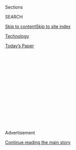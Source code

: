<div id="app">

<div>

<div>

<div>

<div class="NYTAppHideMasthead css-1q2w90k e1suatyy0">

<div class="section css-ui9rw0 e1suatyy2">

<div class="css-eph4ug er09x8g0">

<div class="css-6n7j50">

</div>

<span class="css-1dv1kvn">Sections</span>

<div class="css-10488qs">

<span class="css-1dv1kvn">SEARCH</span>

</div>

[Skip to content](#site-content)[Skip to site
index](#site-index)

</div>

<div id="masthead-section-label" class="css-1wr3we4 eaxe0e00">

[Technology](https://www.nytimes.com/section/technology)

</div>

<div class="css-10698na e1huz5gh0">

</div>

</div>

<div id="masthead-bar-one" class="section hasLinks css-15hmgas e1csuq9d3">

<div class="css-uqyvli e1csuq9d0">

</div>

<div class="css-1uqjmks e1csuq9d1">

</div>

<div class="css-9e9ivx">

[](https://myaccount.nytimes.com/auth/login?response_type=cookie&client_id=vi)

</div>

<div class="css-1bvtpon e1csuq9d2">

[Today’s
Paper](https://www.nytimes.com/section/todayspaper)

</div>

</div>

</div>

</div>

<div data-aria-hidden="false">

<div id="site-content" data-role="main">

<div>

<div class="css-1aor85t" style="opacity:0.000000001;z-index:-1;visibility:hidden">

<div class="css-1hqnpie">

<div class="css-epjblv">

<span class="css-17xtcya">[Technology](/section/technology)</span><span class="css-x15j1o">|</span><span class="css-fwqvlz">Star
Technologist Who Crossed Google Sentenced to 18 Months in
Prison</span>

</div>

<div class="css-k008qs">

<div class="css-1iwv8en">

<span class="css-18z7m18"></span>

<div>

</div>

</div>

<span class="css-1n6z4y">https://nyti.ms/2DlSey3</span>

<div class="css-1705lsu">

<div class="css-4xjgmj">

<div class="css-4skfbu" data-role="toolbar" data-aria-label="Social Media Share buttons, Save button, and Comments Panel with current comment count" data-testid="share-tools">

  - 
  - 
  - 
  - 
    
    <div class="css-6n7j50">
    
    </div>

  - 

</div>

</div>

</div>

</div>

</div>

</div>

<div id="NYT_TOP_BANNER_REGION" class="css-13pd83m">

</div>

<div id="top-wrapper" class="css-1sy8kpn">

<div id="top-slug" class="css-l9onyx">

Advertisement

</div>

[Continue reading the main
story](#after-top)

<div class="ad top-wrapper" style="text-align:center;height:100%;display:block;min-height:250px">

<div id="top" class="place-ad" data-position="top" data-size-key="top">

</div>

</div>

<div id="after-top">

</div>

</div>

<div>

<div id="sponsor-wrapper" class="css-1hyfx7x">

<div id="sponsor-slug" class="css-19vbshk">

Supported by

</div>

[Continue reading the main
story](#after-sponsor)

<div id="sponsor" class="ad sponsor-wrapper" style="text-align:center;height:100%;display:block">

</div>

<div id="after-sponsor">

</div>

</div>

<div class="css-186x18t">

</div>

<div class="css-1vkm6nb ehdk2mb0">

# Star Technologist Who Crossed Google Sentenced to 18 Months in Prison

</div>

Anthony Levandowski, a onetime star Silicon Valley engineer of
self-driving cars, had pleaded guilty to stealing trade secrets.

<div class="css-79elbk" data-testid="photoviewer-wrapper">

<div class="css-z3e15g" data-testid="photoviewer-wrapper-hidden">

</div>

<div class="css-1a48zt4 ehw59r15" data-testid="photoviewer-children">

![<span class="css-16f3y1r e13ogyst0" data-aria-hidden="true"> Anthony
Levandowski, a former Google and Uber engineer, agreed to pay $756,499
to Waymo, a self-driving business spun out of Google, as restitution for
theft of trade
secrets.</span><span class="css-cnj6d5 e1z0qqy90" itemprop="copyrightHolder"><span class="css-1ly73wi e1tej78p0">Credit...</span><span><span>Justin
Sullivan/Getty
Images</span></span></span>](https://static01.nyt.com/images/2020/08/04/business/04levandowski2/merlin_161433504_890e9630-5bd1-47f0-b55c-504c6980e87a-articleLarge.jpg?quality=75&auto=webp&disable=upscale)

</div>

</div>

<div class="css-18e8msd">

<div class="css-vp77d3 epjyd6m0">

<div class="css-1baulvz">

By [<span class="css-1baulvz last-byline" itemprop="name">Kate
Conger</span>](https://www.nytimes.com/by/kate-conger)

</div>

</div>

  - Aug. 4,
    2020

  - 
    
    <div class="css-4xjgmj">
    
    <div class="css-d8bdto" data-role="toolbar" data-aria-label="Social Media Share buttons, Save button, and Comments Panel with current comment count" data-testid="share-tools">
    
      - 
      - 
      - 
      - 
        
        <div class="css-6n7j50">
        
        </div>
    
      - 
    
    </div>
    
    </div>

</div>

</div>

<div class="section meteredContent css-1r7ky0e" name="articleBody" itemprop="articleBody">

<div class="css-1fanzo5 StoryBodyCompanionColumn">

<div class="css-53u6y8">

OAKLAND, Calif. — Anthony Levandowski, a [pioneer of self-driving car
technology](https://www.nytimes.com/2016/05/17/technology/want-to-buy-a-self-driving-car-trucks-may-come-first.html)
in Silicon Valley, had once been feted by companies such as Google and
Uber for his engineering expertise.

But on Tuesday, Mr. Levandowski’s fall from grace was capped when he was
sentenced to 18 months in prison for [stealing self-driving car trade
secrets from
Google](https://www.nytimes.com/2020/03/19/technology/levandowski-uber-google-plea.html).
He will not be required to serve his sentence until the coronavirus
pandemic subsides, a federal judge ordered.

Mr. Levandowski, 40, also agreed to pay $756,499 to Waymo, a
self-driving business spun out of Google, as restitution. He had [filed
for
bankruptcy](https://www.nytimes.com/2020/03/04/technology/anthony-levandowski-google-uber.html)
in March, saying he had $50 million to $100 million in personal assets.
He will also be required to pay a fine of $95,000.

“Today marks the end of three and a half long years and the beginning of
another long road ahead,” Mr. Levandowski said in a statement. “I’m
thankful to my family and friends for their continued love and support
during this difficult time.”

</div>

</div>

<div class="css-1fanzo5 StoryBodyCompanionColumn">

<div class="css-53u6y8">

Over the past few years, Mr. Levandowski had become a Silicon Valley
cautionary tale. He had initially earned millions of dollars for his
work at Google and had a close relationship with Larry Page, a Google
founder, but that changed when Mr. Levandowski left the search giant. As
part of his departure, he took some of Google’s self-driving talent with
him to [found Otto, a self-driving truck
start-up](https://www.nytimes.com/2016/05/17/technology/want-to-buy-a-self-driving-car-trucks-may-come-first.html).

Mr. Levandowski sold Otto to Uber for more than $600 million in 2016. At
Uber, Mr. Levandowski was highly valued by the ride-hailing giant’s
chief executive at the time, Travis Kalanick, who also wanted to develop
a fleet of self-driving cars.

But in 2017, Waymo — newly spun out of Google — sued Uber for theft of
trade secrets and identified Mr. Levandowski for taking years of
autonomous vehicle research to bolster Uber’s self-driving program. Uber
and [Waymo eventually
settle](https://www.nytimes.com/2018/02/09/technology/uber-waymo-lawsuit-driverless.html)d,
with Uber handing Waymo roughly $245 million in Uber stock. Uber also
agreed not to infringe upon Waymo’s intellectual property.

The settlement between the companies did not mean Mr. Levandowski’s
troubles were over.

Last August, federal prosecutors [charged him with 33 counts of theft
and attempted
theft](https://www.nytimes.com/2019/08/27/technology/google-trade-secrets-levandowski.html)
of trade secrets from Google. Before resigning from his job at the
search giant, Mr. Levandowski had downloaded thousands of files related
to the company’s development of self-driving cars, the Justice
Department said.

In March, Mr. Levandowski pleaded guilty to one count of trade secret
theft in an agreement with federal prosecutors to drop the remaining
charges, according to a court filing at the time. The plea carried a
maximum sentence of 10 years in prison and a maximum fine of $250,000.

</div>

</div>

<div class="css-1fanzo5 StoryBodyCompanionColumn">

<div class="css-53u6y8">

In a legal filing last week, lawyers for Mr. Levandowski said he was
willing to take on community service by educating other tech company
employees and encouraging them not to take files from their workplaces.

“He proposes to offer himself as an object lesson in ‘what not to do,’
by candidly sharing the story of his misdeeds,” Mr. Levandowski’s
lawyers wrote in the filing. “His message is clear: taking a trade
secret to the next venture is a ‘life-altering terrible decision,’ never
worth it.”

But Waymo argued that Mr. Levandowski had still not taken responsibility
for his actions and had not returned the stolen files. In a victim
statement, the company asked that Mr. Levandowski face a “substantial
period of incarceration.”

“His misconduct was enormously disruptive and harmful to Waymo,
constituted a betrayal, and the financial effects would likely have been
even more severe had it gone undetected,” wrote Leo Cunningham, a lawyer
representing Waymo.

Ismail Ramsey and Miles Ehrlich, lawyers for Mr. Levandowski, thanked
the judge in the case for allowing Mr. Levandowski to stay out of prison
during the pandemic.

“Anthony deeply regrets his past decisions and, while we are saddened
that he will to have to spend time in prison, Anthony remains committed
to his life’s mission of building innovative technologies to improve
people’s lives,” they said in a statement.

</div>

</div>

<div>

</div>

</div>

<div>

</div>

<div>

</div>

<div>

</div>

<div>

<div id="bottom-wrapper" class="css-1ede5it">

<div id="bottom-slug" class="css-l9onyx">

Advertisement

</div>

[Continue reading the main
story](#after-bottom)

<div id="bottom" class="ad bottom-wrapper" style="text-align:center;height:100%;display:block;min-height:90px">

</div>

<div id="after-bottom">

</div>

</div>

</div>

</div>

</div>

## Site Index

<div>

</div>

## Site Information Navigation

  - [© <span>2020</span> <span>The New York Times
    Company</span>](https://help.nytimes.com/hc/en-us/articles/115014792127-Copyright-notice)

<!-- end list -->

  - [NYTCo](https://www.nytco.com/)
  - [Contact
    Us](https://help.nytimes.com/hc/en-us/articles/115015385887-Contact-Us)
  - [Work with us](https://www.nytco.com/careers/)
  - [Advertise](https://nytmediakit.com/)
  - [T Brand Studio](http://www.tbrandstudio.com/)
  - [Your Ad
    Choices](https://www.nytimes.com/privacy/cookie-policy#how-do-i-manage-trackers)
  - [Privacy](https://www.nytimes.com/privacy)
  - [Terms of
    Service](https://help.nytimes.com/hc/en-us/articles/115014893428-Terms-of-service)
  - [Terms of
    Sale](https://help.nytimes.com/hc/en-us/articles/115014893968-Terms-of-sale)
  - [Site
    Map](https://spiderbites.nytimes.com)
  - [Help](https://help.nytimes.com/hc/en-us)
  - [Subscriptions](https://www.nytimes.com/subscription?campaignId=37WXW)

</div>

</div>

</div>

</div>
